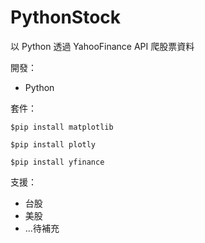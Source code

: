 # PythonStock
 以 Python 透過 YahooFinance API 爬股票資料
 
開發：
+ Python
  
套件：
```
$pip install matplotlib
```
```
$pip install plotly
```
```
$pip install yfinance
```
  
支援：
+ 台股
+ 美股
+ ...待補充
